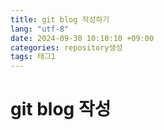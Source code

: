```yaml
---
title: git blog 작성하기
lang: "utf-8"
date: 2024-09-30 10:10:10 +09:00
categories: repository생성
tags: 태그1
---
```


# git blog 작성
